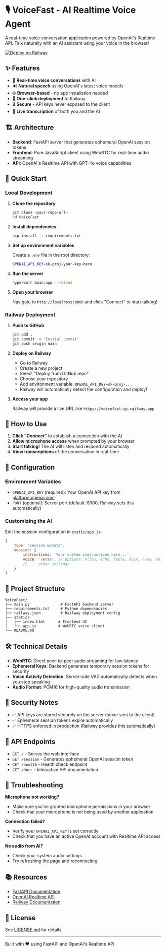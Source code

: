 # 🎙️ VoiceFast - AI Realtime Voice Agent

A real-time voice conversation application powered by OpenAI's Realtime API. Talk naturally with an AI assistant using your voice in the browser!

[![Deploy on Railway](https://railway.app/button.svg)](https://railway.app/template/-NvLj4?referralCode=CRJ8FE)

## ✨ Features

- 🎤 **Real-time voice conversations** with AI
- 🔊 **Natural speech** using OpenAI's latest voice models
- 🌐 **Browser-based** - no app installation needed
- 🚀 **One-click deployment** to Railway
- 🔒 **Secure** - API keys never exposed to the client
- 📝 **Live transcription** of both you and the AI

## 🏗️ Architecture

- **Backend**: FastAPI server that generates ephemeral OpenAI session tokens
- **Frontend**: Pure JavaScript client using WebRTC for real-time audio streaming
- **API**: OpenAI's Realtime API with GPT-4o voice capabilities

## 🚀 Quick Start

### Local Development

1. **Clone the repository**
   ```bash
   git clone <your-repo-url>
   cd VoiceFast
   ```

2. **Install dependencies**
   ```bash
   pip install -r requirements.txt
   ```

3. **Set up environment variables**
   
   Create a `.env` file in the root directory:
   ```bash
   OPENAI_API_KEY=sk-proj-your-key-here
   ```

4. **Run the server**
   ```bash
   hypercorn main:app --reload
   ```

5. **Open your browser**
   
   Navigate to `http://localhost:8000` and click "Connect" to start talking!

### Railway Deployment

1. **Push to GitHub**
   ```bash
   git add .
   git commit -m "Initial commit"
   git push origin main
   ```

2. **Deploy on Railway**
   - Go to [Railway](https://railway.app)
   - Create a new project
   - Select "Deploy from GitHub repo"
   - Choose your repository
   - Add environment variable: `OPENAI_API_KEY=sk-proj-...`
   - Railway will automatically detect the configuration and deploy!

3. **Access your app**
   
   Railway will provide a live URL like `https://voicefast.up.railway.app`

## 🎯 How to Use

1. **Click "Connect"** to establish a connection with the AI
2. **Allow microphone access** when prompted by your browser
3. **Start talking!** The AI will listen and respond automatically
4. **View transcriptions** of the conversation in real-time

## 🔧 Configuration

### Environment Variables

- `OPENAI_API_KEY` (required): Your OpenAI API key from [platform.openai.com](https://platform.openai.com/api-keys)
- `PORT` (optional): Server port (default: 8000, Railway sets this automatically)

### Customizing the AI

Edit the session configuration in `static/app.js`:

```javascript
{
    type: 'session.update',
    session: {
        instructions: 'Your custom instructions here...',
        voice: 'verse', // Options: alloy, echo, fable, onyx, nova, shimmer, verse
        // ... other settings
    }
}
```

## 📁 Project Structure

```
VoiceFast/
├── main.py              # FastAPI backend server
├── requirements.txt     # Python dependencies
├── railway.json         # Railway deployment config
├── static/
│   ├── index.html      # Frontend UI
│   └── app.js          # WebRTC voice client
└── README.md
```

## 🛠️ Technical Details

- **WebRTC**: Direct peer-to-peer audio streaming for low latency
- **Ephemeral Keys**: Backend generates temporary session tokens for security
- **Voice Activity Detection**: Server-side VAD automatically detects when you stop speaking
- **Audio Format**: PCM16 for high-quality audio transmission

## 🔐 Security Notes

- ✅ API keys are stored securely on the server (never sent to the client)
- ✅ Ephemeral session tokens expire automatically
- ✅ HTTPS enforced in production (Railway provides this automatically)

## 📝 API Endpoints

- `GET /` - Serves the web interface
- `GET /session` - Generates ephemeral OpenAI session token
- `GET /health` - Health check endpoint
- `GET /docs` - Interactive API documentation

## 🐛 Troubleshooting

**Microphone not working?**
- Make sure you've granted microphone permissions in your browser
- Check that your microphone is not being used by another application

**Connection failed?**
- Verify your `OPENAI_API_KEY` is set correctly
- Check that you have an active OpenAI account with Realtime API access

**No audio from AI?**
- Check your system audio settings
- Try refreshing the page and reconnecting

## 📚 Resources

- [FastAPI Documentation](https://fastapi.tiangolo.com/)
- [OpenAI Realtime API](https://platform.openai.com/docs/guides/realtime)
- [Railway Documentation](https://docs.railway.app/)

## 📄 License

See [LICENSE.md](LICENSE.md) for details.

---

Built with ❤️ using FastAPI and OpenAI's Realtime API
